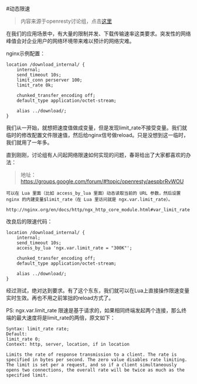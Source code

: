 #动态限速

> 内容来源于openresty讨论组，点击[这里](https://groups.google.com/forum/#!forum/openresty)

在我们的应用场景中，有大量的限制并发、下载传输速率这类要求。突发性的网络峰值会对企业用户的网络环境带来难以预计的网络灾难。

nginx示例配置：
```
location /download_internal/ {
    internal;
    send_timeout 10s;
    limit_conn perserver 100;
    limit_rate 0k;

    chunked_transfer_encoding off;
    default_type application/octet-stream;

    alias ../download/;
}
```

我们从一开始，就想把速度值做成变量，但是发现limit_rate不接受变量。我们就临时的修改配置文件限速值，然后给nginx信号做reload。只是没想到这一临时，我们就用了一年多。

直到刚刚，讨论组有人问起网络限速如何实现的问题，春哥给出了大家都喜欢的办法：

> 地址：https://groups.google.com/forum/#!topic/openresty/aespbrRvWOU

```
可以在 Lua 里面（比如 access_by_lua 里面）动态读取当前的 URL 参数，然后设置 nginx 的内建变量$limit_rate（在 Lua 里访问就是 ngx.var.limit_rate）。

http://nginx.org/en/docs/http/ngx_http_core_module.html#var_limit_rate 
```

改良后的限速代码：

```
location /download_internal/ {
    internal;
    send_timeout 10s;
    access_by_lua 'ngx.var.limit_rate = "300K"';

    chunked_transfer_encoding off;
    default_type application/octet-stream;

    alias ../download/;
}
```

经过测试，绝对达到要求。有了这个东东，我们就可以在Lua上直接操作限速变量实时生效。再也不用之前笨拙的reload方式了。

PS: ngx.var.limit_rate 限速是基于请求的，如果相同终端发起两个连接，那么终端的最大速度将是limit_rate的两倍，原文如下：  

```
Syntax: limit_rate rate;
Default:    
limit_rate 0;
Context: http, server, location, if in location    

Limits the rate of response transmission to a client. The rate is specified in bytes per second. The zero value disables rate limiting. The limit is set per a request, and so if a client simultaneously opens two connections, the overall rate will be twice as much as the specified limit.
```


